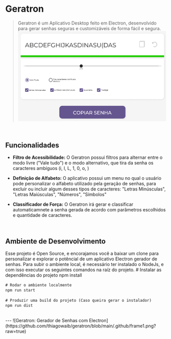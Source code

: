 # Geratron
> Geratron é um Aplicativo Desktop feito em Electron, desenvolvido para gerar senhas seguras e customizáveis de forma fácil e segura.
![Print do Aplicativo](https://github.com/thiagowaib/geratron/blob/main/.github/frame2.png?raw=true)

<br>

## Funcionalidades
* **Filtro de Acessibilidade:** O Geratron possui filtros para alternar entre o modo livre ("Vale tudo") e o modo alternativo, que tira da senha os caracteres ambíguos (i, l, L, 1, 0, o, )

* **Definição de Alfabeto:** O aplicativo possui um menu no qual o usuário pode personalizar o alfabeto utilizado pela geração de senhas, para excluir ou incluir algum desses tipos de caracteres: "Letras Minúsculas", "Letras Maiúsculas", "Números", "Símbolos"

* **Classificador de Força:** O Geratron irá gerar e classificar automaticamnete a senha gerada de acordo com parâmetros escolhidos e quantidade de caracteres.

<br>

## Ambiente de Desenvolvimento
Esse projeto é Open Source, e encorajamos você a baixar um clone para personalizar e explorar o potêncial de um aplicativo Electron gerador de senhas. Para subir o ambiente local, é necessário ter instalado o NodeJs, e com isso executar os seguintes comandos na raíz do projeto.
    # Instalar as dependências do projeto
    npm install 
    
    # Rodar o ambiente localmente
    npm run start
    
    # Produzir uma build do projeto (Caso queira gerar o instalador)
    npm run dist
	

<br>
---
![Geratron: Gerador de Senhas com Electron](https://github.com/thiagowaib/geratron/blob/main/.github/frame1.png?raw=true)